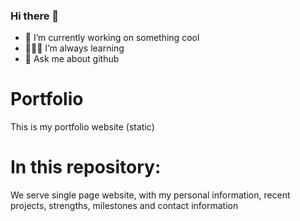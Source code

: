 ### Hi there 👋

- 🔭 I’m currently working on something cool
- 🧑🏻‍💻 I’m always learning 
- 💬 Ask me about github


# Portfolio

This is my portfolio website (static)

# In this repository:

We serve single page website, with my personal information, recent projects, strengths, milestones and contact information


